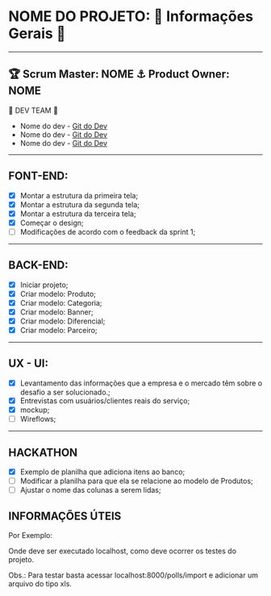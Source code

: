 # NOME DO PROJETO: :file_folder: Informações Gerais :file_folder:
--------------------------------------------
:trophy: Scrum Master: NOME
:anchor: Product Owner: NOME
--------------------------------------------
:hammer: DEV TEAM :hammer:
- Nome do dev - [Git do Dev](https://NomeDoDev.github.io/)
- Nome do dev - [Git do Dev](https://NomeDoDev.github.io/)
- Nome do dev - [Git do Dev](https://NomeDoDev.github.io/)
--------------------------------------------
## FONT-END: 
- [x] Montar a estrutura da primeira tela;
- [x] Montar a estrutura da segunda tela;
- [x] Montar a estrutura da terceira tela;
- [x] Começar o design;
- [ ] Modificações de acordo com o feedback da sprint 1;
--------------------------------------------
## BACK-END: 
- [x] Iniciar projeto;
- [x] Criar modelo: Produto;
- [x] Criar modelo: Categoria;
- [x] Criar modelo: Banner;
- [x] Criar modelo: Diferencial;
- [x] Criar modelo: Parceiro;
--------------------------------------------
## UX - UI: 
- [x] Levantamento das informações que a empresa e o mercado têm sobre o desafio a ser solucionado.;
- [x] Entrevistas com usuários/clientes reais do serviço;
- [x] mockup;
- [ ] Wireflows;

--------------------------------------------
## HACKATHON 
- [x] Exemplo de planilha que adiciona itens ao banco;
- [ ] Modificar a planilha para que ela se relacione ao modelo de Produtos;
- [ ] Ajustar o nome das colunas a serem lidas;

## INFORMAÇÕES ÚTEIS

Por Exemplo:

Onde deve ser executado localhost, como deve ocorrer os testes do projeto.

Obs.: Para testar basta acessar localhost:8000/polls/import e adicionar um arquivo do tipo xls.